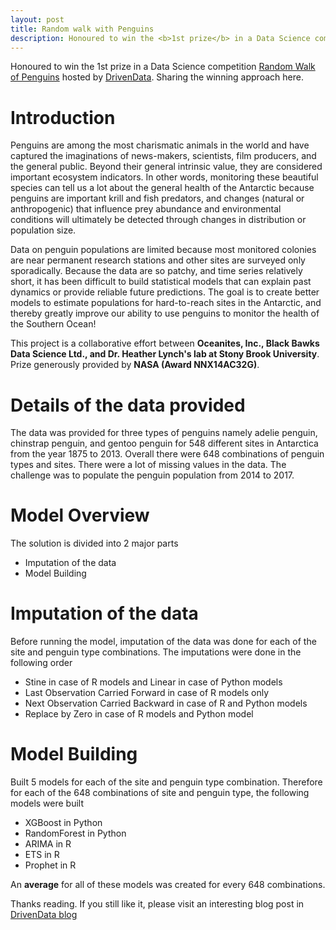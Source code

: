 ```yaml
---
layout: post
title: Random walk with Penguins
description: Honoured to win the <b>1st prize</b> in a Data Science competition <b>Random Walk of Penguins</b> hosted by DrivenData. Sharing the winning approach here...
---
```


Honoured to win the 1st prize in a Data Science competition [Random Walk of Penguins](https://www.drivendata.org/competitions/47/penguins/) hosted by [DrivenData](https://www.drivendata.org/). Sharing the winning approach here.              


# Introduction           

Penguins are among the most charismatic animals in the world and have captured the imaginations of news-makers, scientists, film producers, and the general public. Beyond their general intrinsic value, they are considered important ecosystem indicators. In other words, monitoring these beautiful species can tell us a lot about the general health of the Antarctic because penguins are important krill and fish predators, and changes (natural or anthropogenic) that influence prey abundance and environmental conditions will ultimately be detected through changes in distribution or population size.

Data on penguin populations are limited because most monitored colonies are near permanent research stations and other sites are surveyed only sporadically. Because the data are so patchy, and time series relatively short, it has been difficult to build statistical models that can explain past dynamics or provide reliable future predictions. The goal is to create better models to estimate populations for hard-to-reach sites in the Antarctic, and thereby greatly improve our ability to use penguins to monitor the health of the Southern Ocean!

This project is a collaborative effort between **Oceanites, Inc., Black Bawks Data Science Ltd., and Dr. Heather Lynch's lab at Stony Brook University**. Prize generously provided by **NASA (Award NNX14AC32G)**.

# Details of the data provided             

The data was provided for three types of penguins namely adelie penguin, chinstrap penguin, and gentoo penguin for 548 different sites in Antarctica from the year 1875 to 2013.  Overall there were 648 combinations of penguin types and sites. There were a lot of missing values in the data. The challenge was to populate the penguin population from 2014 to 2017.

# Model Overview         

The solution is divided into 2 major parts

* Imputation of the data         
* Model Building     

# Imputation of the data           

Before running the model, imputation of the data was done for each of the site and penguin type combinations. The imputations were done in the following order

* Stine in case of R models and Linear in case of Python models
* Last Observation Carried Forward in case of R models only
* Next Observation Carried Backward in case of R and Python models
* Replace by Zero in case of R models and Python model

# Model Building           

Built 5 models for each of the site and penguin type combination. Therefore for each of the 648 combinations of site and penguin type, the following models were built

* XGBoost in Python
* RandomForest in Python
* ARIMA in R
* ETS in R
* Prophet in R

An **average** for all of these models was created for every 648 combinations.


Thanks reading. If you still like it, please visit an interesting blog post in [DrivenData blog]( http://blog.drivendata.org/2017/08/28/random-walk-of-the-penguins/)